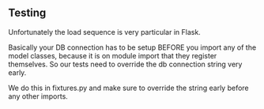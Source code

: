 ## Testing

Unfortunately the load sequence is very particular in Flask.

Basically your DB connection has to be setup BEFORE you import any of the model
classes, because it is on module import that they register themselves. So our
tests need to override the db connection string very early.

We do this in fixtures.py and make sure to override the string early before any
other imports.
